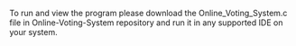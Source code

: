 To run and view the program please download the Online_Voting_System.c file in Online-Voting-System repository and run it in any supported IDE on your system.
